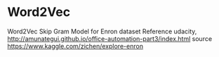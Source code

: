 # Word2Vec
Word2Vec Skip Gram Model for Enron dataset
Reference udacity, http://amunategui.github.io/office-automation-part3/index.html
source https://www.kaggle.com/zichen/explore-enron
